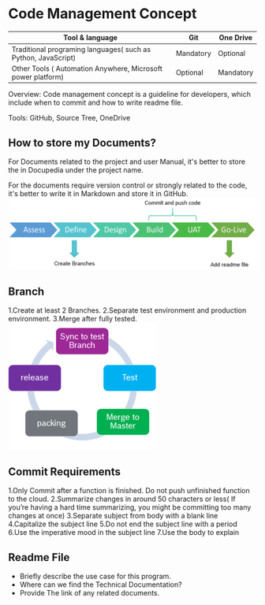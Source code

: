 # Code Management Concept
| Tool & language | Git | One Drive |
| ------ | ------ | ------ |
| Traditional programing languages( such as Python, JavaScript) | Mandatory | Optional |
| Other Tools ( Automation Anywhere, Microsoft power platform) | Optional | Mandatory |

Overview:
Code management concept is a guideline for developers, which include when to commit and how to write readme file.

Tools: GitHub, Source Tree, OneDrive
## How to store my Documents?
For Documents related to the project and user Manual, it's better to store the in Docupedia under the project name.

For the documents require version control or strongly related to the code, it's better to write it in Markdown and store it in GitHub.
![图片](img/image2022-1-12_16-53-58.png)
## Branch
1.Create at least 2 Branches.
2.Separate test environment and production environment.
3.Merge after fully tested.
![图片](img/image2022-1-12_10-37-9.png)
## Commit Requirements
1.Only Commit after a function is finished. Do not push unfinished function to the cloud.
2.Summarize changes in around 50 characters or less( If you’re having a hard time summarizing, you might be committing too many changes at once)
3.Separate subject from body with a blank line
4.Capitalize the subject line
5.Do not end the subject line with a period
6.Use the imperative mood in the subject line
7.Use the body to explain
## Readme File
* Briefly describe the use case for this program.
* Where can we find the Technical Documentation?
* Provide The link of any related documents.
